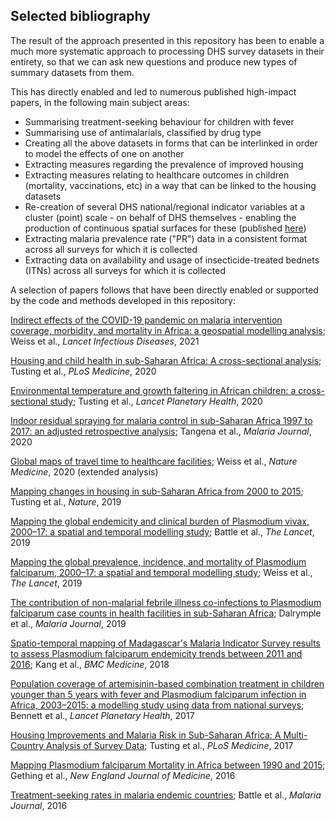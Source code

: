 ## Selected bibliography

The result of the approach presented in this repository has been to enable a much more systematic approach to processing DHS survey datasets in their entirety, so that we can ask new questions and produce new types of summary datasets from them. 

This has directly enabled and led to numerous published high-impact papers,  in the following main subject areas:
- Summarising treatment-seeking behaviour for children with fever
- Summarising use of antimalarials, classified by drug type
- Creating all the above datasets in forms that can be interlinked in order to model the effects of one on another
- Extracting measures regarding the prevalence of improved housing
- Extracting measures relating to healthcare outcomes in children (mortality, vaccinations, etc) in a way that can be linked to the housing datasets
- Re-creation of several DHS national/regional indicator variables at a cluster (point) scale - on behalf of DHS themselves - enabling the production of continuous spatial surfaces for these (published [here](https://spatialdata.dhsprogram.com/modeled-surfaces/))
- Extracting malaria prevalence rate ("PR") data in a consistent format across all surveys for which it is collected
- Extracting data on availability and usage of insecticide-treated bednets (ITNs) across all surveys for which it is collected
 
A selection of papers follows that have been directly enabled or supported by the code and methods developed in this repository:

[Indirect effects of the COVID-19 pandemic on malaria intervention coverage, morbidity, and mortality in Africa: a geospatial modelling analysis](https://doi.org/10.1016/s1473-3099(20)30700-3); Weiss et al., *Lancet Infectious Diseases*, 2021

[Housing and child health in sub-Saharan Africa: A cross-sectional analysis](https://doi.org/10.1371/journal.pmed.1003055); Tusting et al., *PLoS Medicine*, 2020

[Environmental temperature and growth faltering in African children: a cross-sectional study](https://doi.org/10.1016/s2542-5196(20)30037-1); Tusting et al., *Lancet Planetary Health*, 2020

[Indoor residual spraying for malaria control
in sub-Saharan Africa 1997 to 2017: an adjusted
retrospective analysis](https://doi.org/10.1186/s12936-020-03216-6); Tangena et al., *Malaria Journal*, 2020

[Global maps of travel time to healthcare facilities](https://doi.org/10.1038/s41591-020-1059-1); Weiss et al., *Nature Medicine*, 2020 (extended analysis)

<!--[Global estimation of anti-malarial drug effectiveness for the treatment of uncomplicated Plasmodium falciparum malaria 1991–2019](https://doi.org/10.1186/s12936-020-03446-8); Rathmes et al., *Malaria Journal*, 2020--> <!--await Rumisha paper-->

<!--TBD - Bertozzi nets paper when published? -->
<!--TBD - TS update paper when published? -->

[Mapping changes in housing in sub-Saharan Africa from 2000 to 2015](https://doi.org/10.1038/s41586-019-1050-5); Tusting et al., *Nature*, 2019

[Mapping the global endemicity and clinical burden of Plasmodium vivax, 2000–17: a spatial and temporal modelling study](https://doi.org/10.1016/s0140-6736(19)31096-7); Battle et al., *The Lancet*, 2019

[Mapping the global prevalence, incidence, and mortality of Plasmodium falciparum, 2000–17: a spatial and temporal modelling study](https://doi.org/10.1016/s0140-6736(19)31097-9); Weiss et al., *The Lancet*, 2019

[The contribution of non-malarial febrile illness co-infections to Plasmodium falciparum case counts in health facilities in sub-Saharan Africa](https://doi.org/10.1186/s12936-019-2830-y); Dalrymple et al., *Malaria Journal*, 2019

[Spatio-temporal mapping of Madagascar's Malaria Indicator Survey results to assess Plasmodium falciparum endemicity trends between 2011 and 2016](https://doi.org/10.1186/s12916-018-1060-4); Kang et al., *BMC Medicine*, 2018

[Population coverage of artemisinin-based combination treatment in children younger than 5 years with fever and Plasmodium falciparum infection in Africa, 2003–2015: a modelling study using data from national surveys](https://ezproxy-prd.bodleian.ox.ac.uk:2102/10.1016/S2214-109X(17)30076-1); Bennett et al., *Lancet Planetary Health*, 2017

[Housing Improvements and Malaria Risk in Sub-Saharan Africa: A Multi-Country Analysis of Survey Data](https://doi.org/10.1371/journal.pmed.1002234); Tusting et al., *PLoS Medicine*, 2017

[Mapping Plasmodium falciparum Mortality in Africa between 1990 and 2015](http://doi.org/10.1056/NEJMoa1606701); Gething et al., *New England Journal of Medicine*, 2016

[Treatment-seeking rates in malaria endemic countries](https://doi.org/10.1186/s12936-015-1048-x); Battle et al., *Malaria Journal*, 2016